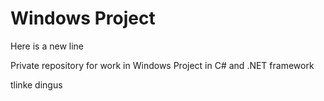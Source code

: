 # Windows Project
Here is a new line

Private repository for work in Windows Project in C# and .NET framework

tlinke dingus
